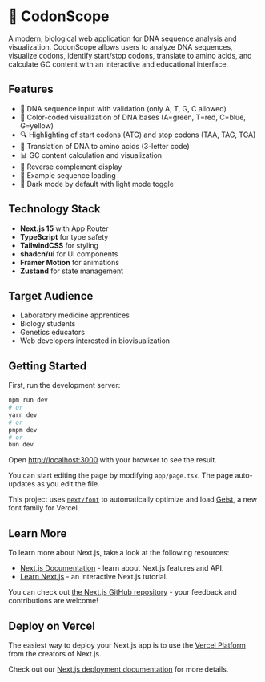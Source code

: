 # 🧬 CodonScope

A modern, biological web application for DNA sequence analysis and visualization. CodonScope allows users to analyze DNA sequences, visualize codons, identify start/stop codons, translate to amino acids, and calculate GC content with an interactive and educational interface.

## Features

- 🧪 DNA sequence input with validation (only A, T, G, C allowed)
- 🎨 Color-coded visualization of DNA bases (A=green, T=red, C=blue, G=yellow)
- 🔍 Highlighting of start codons (ATG) and stop codons (TAA, TAG, TGA)
- 🧩 Translation of DNA to amino acids (3-letter code)
- 📊 GC content calculation and visualization
- 🔄 Reverse complement display
- 🧫 Example sequence loading
- 🌙 Dark mode by default with light mode toggle

## Technology Stack

- **Next.js 15** with App Router
- **TypeScript** for type safety
- **TailwindCSS** for styling
- **shadcn/ui** for UI components
- **Framer Motion** for animations
- **Zustand** for state management

## Target Audience

- Laboratory medicine apprentices
- Biology students
- Genetics educators
- Web developers interested in biovisualization

## Getting Started

First, run the development server:

```bash
npm run dev
# or
yarn dev
# or
pnpm dev
# or
bun dev
```

Open [http://localhost:3000](http://localhost:3000) with your browser to see the result.

You can start editing the page by modifying `app/page.tsx`. The page auto-updates as you edit the file.

This project uses [`next/font`](https://nextjs.org/docs/app/building-your-application/optimizing/fonts) to automatically optimize and load [Geist](https://vercel.com/font), a new font family for Vercel.

## Learn More

To learn more about Next.js, take a look at the following resources:

- [Next.js Documentation](https://nextjs.org/docs) - learn about Next.js features and API.
- [Learn Next.js](https://nextjs.org/learn) - an interactive Next.js tutorial.

You can check out [the Next.js GitHub repository](https://github.com/vercel/next.js) - your feedback and contributions are welcome!

## Deploy on Vercel

The easiest way to deploy your Next.js app is to use the [Vercel Platform](https://vercel.com/new?utm_medium=default-template&filter=next.js&utm_source=create-next-app&utm_campaign=create-next-app-readme) from the creators of Next.js.

Check out our [Next.js deployment documentation](https://nextjs.org/docs/app/building-your-application/deploying) for more details.
